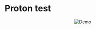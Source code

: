 # Proton test

<p align="center">
  <img alt='Demo' src="https://raw.githubusercontent.com/andremion/ProtonMail/main/preview/demo.gif">
</p>
